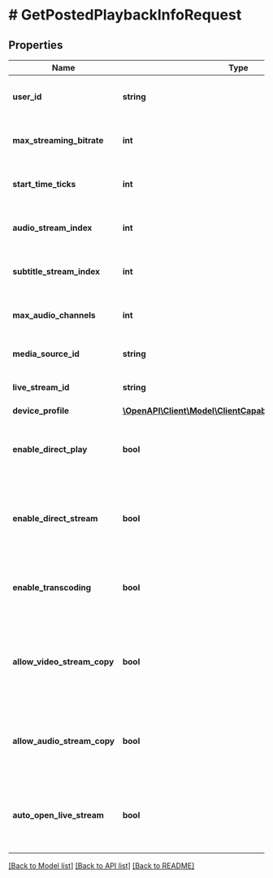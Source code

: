 # # GetPostedPlaybackInfoRequest

## Properties

Name | Type | Description | Notes
------------ | ------------- | ------------- | -------------
**user_id** | **string** | Gets or sets the playback userId. | [optional]
**max_streaming_bitrate** | **int** | Gets or sets the max streaming bitrate. | [optional]
**start_time_ticks** | **int** | Gets or sets the start time in ticks. | [optional]
**audio_stream_index** | **int** | Gets or sets the audio stream index. | [optional]
**subtitle_stream_index** | **int** | Gets or sets the subtitle stream index. | [optional]
**max_audio_channels** | **int** | Gets or sets the max audio channels. | [optional]
**media_source_id** | **string** | Gets or sets the media source id. | [optional]
**live_stream_id** | **string** | Gets or sets the live stream id. | [optional]
**device_profile** | [**\OpenAPI\Client\Model\ClientCapabilitiesDtoDeviceProfile**](ClientCapabilitiesDtoDeviceProfile.md) |  | [optional]
**enable_direct_play** | **bool** | Gets or sets a value indicating whether to enable direct play. | [optional]
**enable_direct_stream** | **bool** | Gets or sets a value indicating whether to enable direct stream. | [optional]
**enable_transcoding** | **bool** | Gets or sets a value indicating whether to enable transcoding. | [optional]
**allow_video_stream_copy** | **bool** | Gets or sets a value indicating whether to enable video stream copy. | [optional]
**allow_audio_stream_copy** | **bool** | Gets or sets a value indicating whether to allow audio stream copy. | [optional]
**auto_open_live_stream** | **bool** | Gets or sets a value indicating whether to auto open the live stream. | [optional]

[[Back to Model list]](../../README.md#models) [[Back to API list]](../../README.md#endpoints) [[Back to README]](../../README.md)
